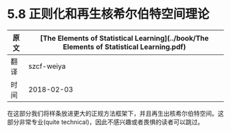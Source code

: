# 5.8 正则化和再生核希尔伯特空间理论

| 原文   | [The Elements of Statistical Learning](../book/The Elements of Statistical Learning.pdf) |
| ---- | ---------------------------------------- |
| 翻译   | szcf-weiya                               |
| 时间   | 2018-02-03                               |

在这部分我们将样条放进更大的正规方法框架下，并且再生出核希尔伯特空间。这部分非常专业(quite technical)，因此不感兴趣或者畏惧的读者可以跳过。
